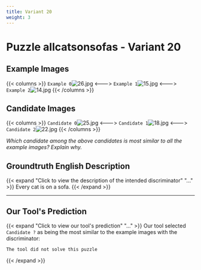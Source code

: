 ```yaml
---
title: Variant 20
weight: 3
---
```


# Puzzle allcatsonsofas - Variant 20

## Example Images
{{< columns >}}
`Example 0`![26.jpg](/natscene_data/images/26.jpg)
<--->
`Example 1`![15.jpg](/natscene_data/images/15.jpg)
<--->
`Example 2`![14.jpg](/natscene_data/images/14.jpg)
{{< /columns >}}

## Candidate Images
{{< columns >}}
`Candidate 0`![25.jpg](/natscene_data/images/25.jpg)
<--->
`Candidate 1`![18.jpg](/natscene_data/images/18.jpg)
<--->
`Candidate 2`![22.jpg](/natscene_data/images/22.jpg)
{{< /columns >}}

*Which candidate among the above candidates is most similar to all the example images? Explain why.*

## Groundtruth English Description

{{< expand "Click to view the description of the intended discriminator" "..." >}}
Every cat is on a sofa.
{{< /expand >}}

---



## Our Tool's Prediction

{{< expand "Click to view our tool's prediction" "..." >}}
Our tool selected `Candidate ?` as being the most similar to the example images with the discriminator:
```plaintext
The tool did not solve this puzzle
```
{{< /expand >}}
